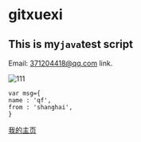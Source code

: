 # gitxuexi

This is my`java`test script
--------------
Email: <371204418@qq.com> link.

![111](http://www.runoob.com/images/lamp.jpg)
```
var msg={
name : 'qf',
from : 'shanghai',
}
```
[我的主页](http://qfsf.link)
